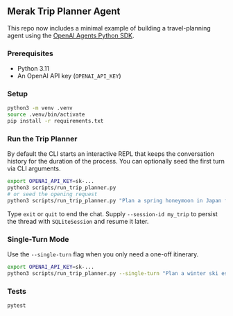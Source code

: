 ## Merak Trip Planner Agent

This repo now includes a minimal example of building a travel-planning agent using the [OpenAI Agents Python SDK](https://openai.github.io/openai-agents-python/).

### Prerequisites
- Python 3.11
- An OpenAI API key (`OPENAI_API_KEY`)

### Setup
```bash
python3 -m venv .venv
source .venv/bin/activate
pip install -r requirements.txt
```

### Run the Trip Planner
By default the CLI starts an interactive REPL that keeps the conversation history for the duration of the process. You can optionally seed the first turn via CLI arguments.

```bash
export OPENAI_API_KEY=sk-...
python3 scripts/run_trip_planner.py
# or seed the opening request
python3 scripts/run_trip_planner.py "Plan a spring honeymoon in Japan focused on culture and food."
```

Type `exit` or `quit` to end the chat. Supply `--session-id my_trip` to persist the thread with `SQLiteSession` and resume it later.

### Single-Turn Mode
Use the `--single-turn` flag when you only need a one-off itinerary.

```bash
export OPENAI_API_KEY=sk-...
python3 scripts/run_trip_planner.py --single-turn "Plan a winter ski escape in the Alps."
```

### Tests
```bash
pytest
```
